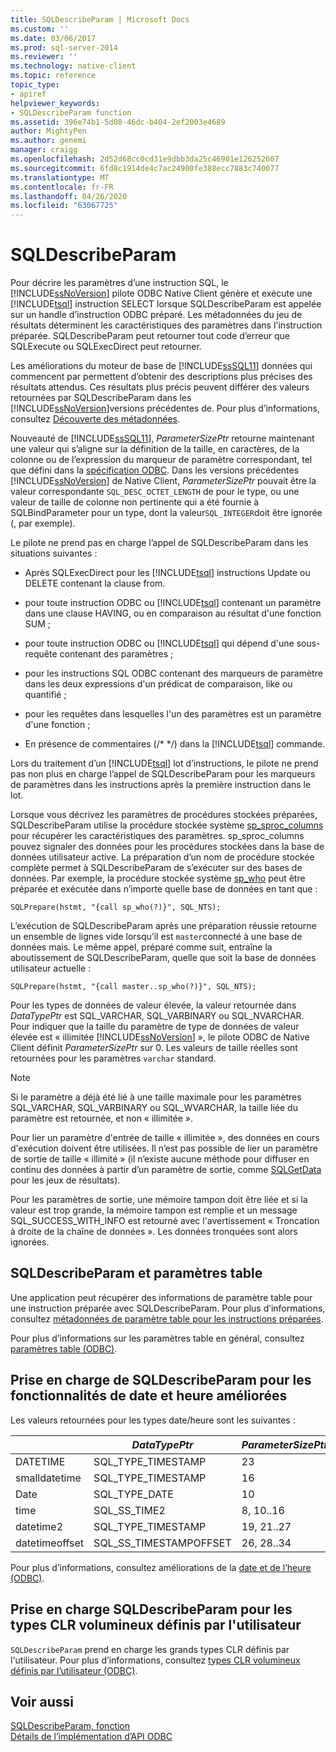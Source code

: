 ```yaml
---
title: SQLDescribeParam | Microsoft Docs
ms.custom: ''
ms.date: 03/06/2017
ms.prod: sql-server-2014
ms.reviewer: ''
ms.technology: native-client
ms.topic: reference
topic_type:
- apiref
helpviewer_keywords:
- SQLDescribeParam function
ms.assetid: 396e74b1-5d08-46dc-b404-2ef2003e4689
author: MightyPen
ms.author: genemi
manager: craigg
ms.openlocfilehash: 2d52d68cc0cd31e9dbb3da25c46901e126252607
ms.sourcegitcommit: 6fd8c1914de4c7ac24900fe388ecc7883c740077
ms.translationtype: MT
ms.contentlocale: fr-FR
ms.lasthandoff: 04/26/2020
ms.locfileid: "63067725"
---
```

# <a name="sqldescribeparam"></a>SQLDescribeParam
  Pour décrire les paramètres d’une instruction SQL, le [!INCLUDE[ssNoVersion](../../includes/ssnoversion-md.md)] pilote ODBC Native Client génère et exécute une [!INCLUDE[tsql](../../includes/tsql-md.md)] instruction SELECT lorsque SQLDescribeParam est appelée sur un handle d’instruction ODBC préparé. Les métadonnées du jeu de résultats déterminent les caractéristiques des paramètres dans l'instruction préparée. SQLDescribeParam peut retourner tout code d’erreur que SQLExecute ou SQLExecDirect peut retourner.  
  
 Les améliorations du moteur de base de [!INCLUDE[ssSQL11](../../includes/sssql11-md.md)] données qui commencent par permettent d’obtenir des descriptions plus précises des résultats attendus. Ces résultats plus précis peuvent différer des valeurs retournées par SQLDescribeParam dans les [!INCLUDE[ssNoVersion](../../includes/ssnoversion-md.md)]versions précédentes de. Pour plus d’informations, consultez [Découverte des métadonnées](../native-client/features/metadata-discovery.md).  
  
 Nouveauté de [!INCLUDE[ssSQL11](../../includes/sssql11-md.md)], *ParameterSizePtr* retourne maintenant une valeur qui s’aligne sur la définition de la taille, en caractères, de la colonne ou de l’expression du marqueur de paramètre correspondant, tel que défini dans la [spécification ODBC](https://go.microsoft.com/fwlink/?LinkId=207044). Dans les versions précédentes [!INCLUDE[ssNoVersion](../../includes/ssnoversion-md.md)] de Native Client, *ParameterSizePtr* pouvait être la valeur correspondante `SQL_DESC_OCTET_LENGTH` de pour le type, ou une valeur de taille de colonne non pertinente qui a été fournie à SQLBindParameter pour un type, dont la valeur`SQL_INTEGER`doit être ignorée (, par exemple).  
  
 Le pilote ne prend pas en charge l’appel de SQLDescribeParam dans les situations suivantes :  
  
-   Après SQLExecDirect pour les [!INCLUDE[tsql](../../includes/tsql-md.md)] instructions Update ou DELETE contenant la clause from.  
  
-   pour toute instruction ODBC ou [!INCLUDE[tsql](../../includes/tsql-md.md)] contenant un paramètre dans une clause HAVING, ou en comparaison au résultat d'une fonction SUM ;  
  
-   pour toute instruction ODBC ou [!INCLUDE[tsql](../../includes/tsql-md.md)] qui dépend d'une sous-requête contenant des paramètres ;  
  
-   pour les instructions SQL ODBC contenant des marqueurs de paramètre dans les deux expressions d'un prédicat de comparaison, like ou quantifié ;  
  
-   pour les requêtes dans lesquelles l'un des paramètres est un paramètre d'une fonction ;  
  
-   En présence de commentaires (/* \*/) dans la [!INCLUDE[tsql](../../includes/tsql-md.md)] commande.  
  
 Lors du traitement d’un [!INCLUDE[tsql](../../includes/tsql-md.md)] lot d’instructions, le pilote ne prend pas non plus en charge l’appel de SQLDescribeParam pour les marqueurs de paramètres dans les instructions après la première instruction dans le lot.  
  
 Lorsque vous décrivez les paramètres de procédures stockées préparées, SQLDescribeParam utilise la procédure stockée système [sp_sproc_columns](/sql/relational-databases/system-stored-procedures/sp-sproc-columns-transact-sql) pour récupérer les caractéristiques des paramètres. sp_sproc_columns pouvez signaler des données pour les procédures stockées dans la base de données utilisateur active. La préparation d’un nom de procédure stockée complète permet à SQLDescribeParam de s’exécuter sur des bases de données. Par exemple, la procédure stockée système [sp_who](/sql/relational-databases/system-stored-procedures/sp-who-transact-sql) peut être préparée et exécutée dans n’importe quelle base de données en tant que :  
  
```  
SQLPrepare(hstmt, "{call sp_who(?)}", SQL_NTS);  
```  
  
 L’exécution de SQLDescribeParam après une préparation réussie retourne un ensemble de lignes vide lorsqu’il est `master`connecté à une base de données mais. Le même appel, préparé comme suit, entraîne la aboutissement de SQLDescribeParam, quelle que soit la base de données utilisateur actuelle :  
  
```  
SQLPrepare(hstmt, "{call master..sp_who(?)}", SQL_NTS);  
```  
  
 Pour les types de données de valeur élevée, la valeur retournée dans *DataTypePtr* est SQL_VARCHAR, SQL_VARBINARY ou SQL_NVARCHAR. Pour indiquer que la taille du paramètre de type de données de valeur élevée est « illimitée [!INCLUDE[ssNoVersion](../../includes/ssnoversion-md.md)] », le pilote ODBC de Native Client définit *ParameterSizePtr* sur 0. Les valeurs de taille réelles sont retournées pour les paramètres `varchar` standard.  
  
> [!NOTE]  
>  Si le paramètre a déjà été lié à une taille maximale pour les paramètres SQL_VARCHAR, SQL_VARBINARY ou SQL_WVARCHAR, la taille liée du paramètre est retournée, et non « illimitée ».  
  
 Pour lier un paramètre d'entrée de taille « illimitée », des données en cours d'exécution doivent être utilisées. Il n’est pas possible de lier un paramètre de sortie de taille « illimité » (il n’existe aucune méthode pour diffuser en continu des données à partir d’un paramètre de sortie, comme [SQLGetData](sqlgetdata.md) pour les jeux de résultats).  
  
 Pour les paramètres de sortie, une mémoire tampon doit être liée et si la valeur est trop grande, la mémoire tampon est remplie et un message SQL_SUCCESS_WITH_INFO est retourné avec l'avertissement « Troncation à droite de la chaîne de données ». Les données tronquées sont alors ignorées.  
  
## <a name="sqldescribeparam-and-table-valued-parameters"></a>SQLDescribeParam et paramètres table  
 Une application peut récupérer des informations de paramètre table pour une instruction préparée avec SQLDescribeParam. Pour plus d’informations, consultez [métadonnées de paramètre table pour les instructions préparées](../native-client-odbc-table-valued-parameters/table-valued-parameter-metadata-for-prepared-statements.md).  
  
 Pour plus d’informations sur les paramètres table en général, consultez [paramètres table &#40;ODBC&#41;](../native-client-odbc-table-valued-parameters/table-valued-parameters-odbc.md).  
  
## <a name="sqldescribeparam-support-for-enhanced-date-and-time-features"></a>Prise en charge de SQLDescribeParam pour les fonctionnalités de date et heure améliorées  
 Les valeurs retournées pour les types date/heure sont les suivantes :  
  
||*DataTypePtr*|*ParameterSizePtr*|*DecimalDigitsPtr*|  
|-|-------------------|------------------------|------------------------|  
|DATETIME|SQL_TYPE_TIMESTAMP|23|3|  
|smalldatetime|SQL_TYPE_TIMESTAMP|16|0|  
|Date|SQL_TYPE_DATE|10|0|  
|time|SQL_SS_TIME2|8, 10..16|0..7|  
|datetime2|SQL_TYPE_TIMESTAMP|19, 21..27|0..7|  
|datetimeoffset|SQL_SS_TIMESTAMPOFFSET|26, 28..34|0..7|  
  
 Pour plus d’informations, consultez améliorations de la [date et de l’heure &#40;ODBC&#41;](../native-client-odbc-date-time/date-and-time-improvements-odbc.md).  
  
## <a name="sqldescribeparam-support-for-large-clr-udts"></a>Prise en charge SQLDescribeParam pour les types CLR volumineux définis par l'utilisateur  
 `SQLDescribeParam` prend en charge les grands types CLR définis par l'utilisateur. Pour plus d’informations, consultez [types CLR volumineux définis par l’utilisateur &#40;ODBC&#41;](../../relational-databases/native-client/odbc/large-clr-user-defined-types-odbc.md).  
  
## <a name="see-also"></a>Voir aussi  
 [SQLDescribeParam, fonction](https://go.microsoft.com/fwlink/?LinkId=59339)   
 [Détails de l’implémentation d’API ODBC](../../relational-databases/native-client-odbc-api/odbc-api-implementation-details.md)  
  
  

